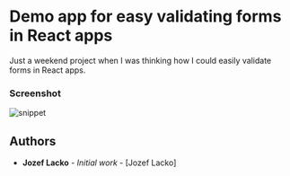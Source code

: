 # Demo app for easy validating forms in React apps

Just a weekend project when I was thinking how I could easily validate forms in React apps.

### Screenshot
<p style='max-width:360px;'>
	<img src="https://rawgit.com/jozeflacko/react-validation/master/img/index.jpg" alt="snippet">
</p> 

## Authors

* **Jozef Lacko** - *Initial work* - [Jozef Lacko]
